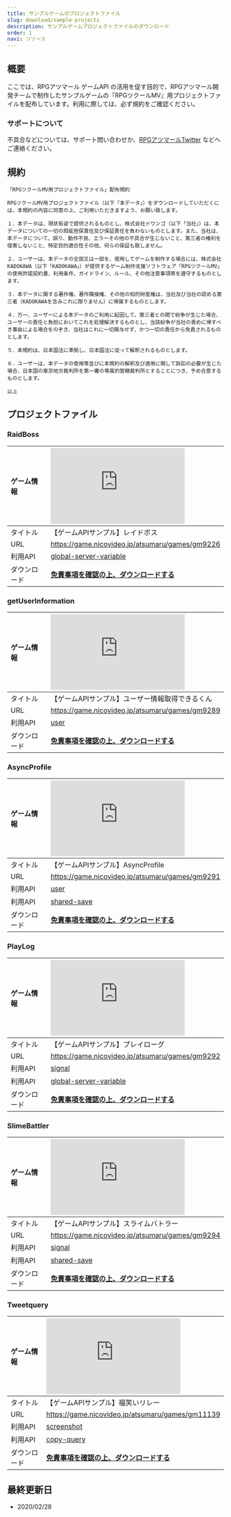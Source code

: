 ```yaml
---
title: サンプルゲームのプロジェクトファイル
slug: download/sample-projects
description: サンプルゲームプロジェクトファイルのダウンロード
order: 1
navi: リソース
---
```

    
## 概要
ここでは、RPGアツマール ゲームAPI の活用を促す目的で、RPGアツマール開発チームで制作したサンプルゲームの『RPGツクールMV』用プロジェクトファイルを配布しています。利用に際しては、必ず規約をご確認ください。
    
### サポートについて
不具合などについては、サポート問い合わせか、[RPGアツマールTwitter](https://twitter.com/nico_indiesgame) などへご連絡ください。
    
## 規約
```
「RPGツクールMV用プロジェクトファイル」配布規約

RPGツクールMV用プロジェクトファイル（以下「本データ」）をダウンロードしていただくには、本規約の内容に同意の上、ご利用いただきますよう、お願い致します。

１．本データは、現状有姿で提供されるものとし、株式会社ドワンゴ（以下「当社」）は、本データについての一切の瑕疵担保責任及び保証責任を負わないものとします。また、当社は、本データについて、誤り、動作不良、エラーその他の不具合が生じないこと、第三者の権利を侵害しないこと、特定目的適合性その他、何らの保証も致しません。

２．ユーザーは、本データの全部又は一部を、使用してゲームを制作する場合には、株式会社KADOKAWA（以下「KADOKAWA」）が提供するゲーム制作支援ソフトウェア「RPGツクールMV」の使用許諾契約書、利用条件、ガイドライン、ルール、その他注意事項等を遵守するものとします。

３．本データに関する著作権、著作隣接権、その他の知的財産権は、当社及び当社の認める第三者（KADOKAWAを含みこれに限りません）に帰属するものとします。

４．万一、ユーザーによる本データのご利用に起因して、第三者との間で紛争が生じた場合、ユーザーの責任と負担においてこれを処理解決するものとし、当該紛争が当社の責めに帰すべき事由による場合をのぞき、当社はこれに一切関与せず、かつ一切の責任から免責されるものとします。

５．本規約は、日本国法に準拠し、日本国法に従って解釈されるものとします。

６．ユーザーは、本データの使用等並びに本規約の解釈及び適用に関して訴訟の必要が生じた場合、日本国の東京地方裁判所を第一審の専属的管轄裁判所とすることにつき、予め合意するものとします。

以上
```
    
## プロジェクトファイル
    
### RaidBoss
    
ゲーム情報|<iframe src="https://game.nicovideo.jp/atsumaru/externals/thumb/gm9226" scrolling="no" style="border:0;width:312px;height:176px" frameborder="0"><a target="_blank" rel="noopener" href="https://game.nicovideo.jp/atsumaru/games/gm9226">【ゲームAPIサンプル】レイドボス（グローバルサーバー変数API）</a></iframe>
:---|:---
タイトル|【ゲームAPIサンプル】レイドボス
URL|https://game.nicovideo.jp/atsumaru/games/gm9226
利用API|[global-server-variable](/global-server-variable)
ダウンロード|**[免責事項を確認の上、ダウンロードする](http://dl.cdn.nimg.jp/atsumaru/atsumaru/projects/api-sample-games/2019/04/01/AtsumaruSample_RaidBoss.zip)**
    
### getUserInformation

ゲーム情報|<iframe src="https://game.nicovideo.jp/atsumaru/externals/thumb/gm9289" scrolling="no" style="border:0;width:312px;height:176px" frameborder="0"><a target="_blank" rel="noopener" href="https://game.nicovideo.jp/atsumaru/games/gm9289">【ゲームAPIサンプル】ユーザー情報取得できるくん（ユーザー情報取得API）</a></iframe>
:---|:---
タイトル|【ゲームAPIサンプル】ユーザー情報取得できるくん
URL|https://game.nicovideo.jp/atsumaru/games/gm9289
利用API|[user](/user)
ダウンロード|**[免責事項を確認の上、ダウンロードする](http://dl.cdn.nimg.jp/atsumaru/atsumaru/projects/api-sample-games/2019/04/01/AtsumaruSample_getUserInformation.zip)**
    
### AsyncProfile
    
ゲーム情報|<iframe src="https://game.nicovideo.jp/atsumaru/externals/thumb/gm9291" scrolling="no" style="border:0;width:312px;height:176px" frameborder="0"><a target="_blank" rel="noopener" href="https://game.nicovideo.jp/atsumaru/games/gm9291">【ゲームAPIサンプル】AsyncProfile（ユーザー情報取得API・共有セーブAPI）</a></iframe>
:---|:---
タイトル|【ゲームAPIサンプル】AsyncProfile
URL|https://game.nicovideo.jp/atsumaru/games/gm9291
利用API|[user](/user)
利用API|[shared-save](/shared-save)
ダウンロード|**[免責事項を確認の上、ダウンロードする](http://dl.cdn.nimg.jp/atsumaru/atsumaru/projects/api-sample-games/2019/04/01/AtsumaruSample_AsyncProfile.zip)**
    
### PlayLog
    
ゲーム情報|<iframe src="https://game.nicovideo.jp/atsumaru/externals/thumb/gm9292" scrolling="no" style="border:0;width:312px;height:176px" frameborder="0"><a target="_blank" rel="noopener" href="https://game.nicovideo.jp/atsumaru/games/gm9292">【ゲームAPIサンプル】プレイローグ（グローバルシグナルAPI・グローバルサーバー変数API）</a></iframe>
:---|:---
タイトル|【ゲームAPIサンプル】プレイローグ
URL|https://game.nicovideo.jp/atsumaru/games/gm9292
利用API|[signal](/signal)
利用API|[global-server-variable](/global-server-variable)
ダウンロード|**[免責事項を確認の上、ダウンロードする](http://dl.cdn.nimg.jp/atsumaru/atsumaru/projects/api-sample-games/2019/04/01/AtsumaruSample_PlayLog.zip)**
    
### SlimeBattler
    
ゲーム情報|<iframe src="https://game.nicovideo.jp/atsumaru/externals/thumb/gm9294" scrolling="no" style="border:0;width:312px;height:176px" frameborder="0"><a target="_blank" rel="noopener" href="https://game.nicovideo.jp/atsumaru/games/gm9294">【ゲームAPIサンプル】スライムバトラー（ユーザーシグナルAPI・共有セーブAPI）</a></iframe>
:---|:---
タイトル|【ゲームAPIサンプル】スライムバトラー
URL|https://game.nicovideo.jp/atsumaru/games/gm9294
利用API|[signal](/signal)
利用API|[shared-save](/shared-save)
ダウンロード|**[免責事項を確認の上、ダウンロードする](http://dl.cdn.nimg.jp/atsumaru/atsumaru/projects/api-sample-games/2019/04/01/AtsumaruSample_SlimeBattler.zip)**
    
### Tweetquery
    
ゲーム情報|<iframe src="https://game.nicovideo.jp/atsumaru/externals/thumb/gm11139" scrolling="no" style="border:0;width:312px;height:176px" frameborder="0"><a target="_blank" rel="noopener" href="https://game.nicovideo.jp/atsumaru/games/gm11139">【ゲームAPIサンプル】福笑いリレー</a></iframe>
:---|:---
タイトル|【ゲームAPIサンプル】福笑いリレー
URL|https://game.nicovideo.jp/atsumaru/games/gm11139
利用API|[screenshot](/screenshot)
利用API|[copy-query](/copy-query)
ダウンロード|**[免責事項を確認の上、ダウンロードする](http://dl.cdn.nimg.jp/atsumaru/atsumaru/projects/api-sample-games/2019/06/06/AtsumaruSample_Tweetquery.zip)**
    
## 最終更新日
 - 2020/02/28
